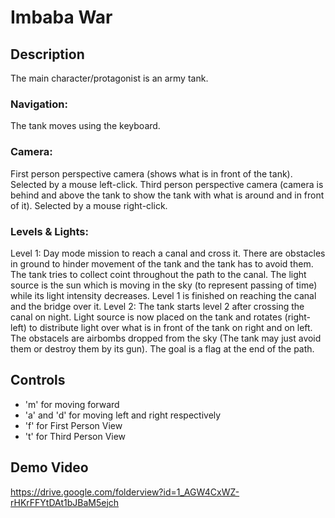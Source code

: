 # Imbaba War


## Description
The main character/protagonist is an army tank. 

### Navigation:   
 The tank moves using the keyboard.
 
### Camera: 
First person perspective camera (shows what is in front of the tank). Selected by a mouse left-click.
Third person perspective camera (camera is behind and above the tank to show the tank with what is around and in front of it). Selected by a mouse right-click.

### Levels & Lights:
Level 1:
Day mode mission to reach a canal and cross it. There are obstacles in ground to hinder movement of the tank and the tank has to avoid them. The tank tries to collect coint throughout the path to the canal. The light source is the sun which is moving in the sky (to represent passing of time) while its light intensity decreases. Level 1 is finished on reaching the canal and the bridge over it.
Level 2:
The tank starts level 2 after crossing the canal on night. Light source is now placed on the tank and rotates (right-left) to distribute light over what is in front of the tank on right and on left. The obstacels are airbombs dropped from the sky (The tank may just avoid them or destroy them by its gun). The goal is a flag at the end of the path.

## Controls
- 'm' for moving forward
- 'a' and 'd' for moving left and right respectively
- 'f' for First Person View
- 't' for Third Person View

## Demo Video

https://drive.google.com/folderview?id=1_AGW4CxWZ-rHKrFFYtDAt1bJBaM5ejch
